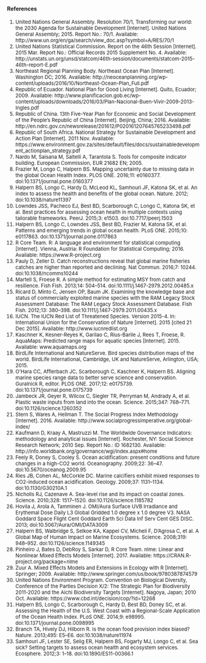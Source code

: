#### References

<font size = 2>
<ol>
<li>United Nations General Assembly. Resolution 70/1, Transforming our world: the 2030 Agenda for Sustainable Development [Internet]. United Nations General Assembly; 2015. Report No.: 70/1. Available: http://www.un.org/en/ga/search/view_doc.asp?symbol=A/RES/70/1</li>
<li>United Nations Statistical Commission. Report on the 46th Session [Internet]. 2015 Mar. Report No.: Official Records 2015 Supplement No. 4. Available: http://unstats.un.org/unsd/statcom/46th-session/documents/statcom-2015-46th-report-E.pdf</li>
<li>Northeast Regional Planning Body. Northeast Ocean Plan [Internet]. Washington DC; 2016. Available: http://neoceanplanning.org/wp-content/uploads/2016/10/Northeast-Ocean-Plan_Full.pdf</li>
<li>Republic of Ecuador. National Plan for Good Living [Internet]. Quito, Ecuador; 2009. Available: http://www.planificacion.gob.ec/wp-content/uploads/downloads/2016/03/Plan-Nacional-Buen-Vivir-2009-2013-Ingles.pdf</li>
<li>Republic of China. 13th Five-Year Plan for Economic and Social Development of the People’s Republic of China [Internet]. Beijing, China; 2016. Available: http://en.ndrc.gov.cn/newsrelease/201612/P020161207645765233498.pdf</li>
<li>Republic of South Africa. National Strategy for Sustainable Development and Action Plan [Internet]. 2011 Nov. Available: https://www.environment.gov.za/sites/default/files/docs/sustainabledevelopment_actionplan_strategy.pdf</li>
<li>Nardo M, Saisana M, Saltelli A, Tarantola S. Tools for composite indicator building. European Commission, EUR 21682 EN; 2005. </li>
<li>Frazier M, Longo C, Halpern BS. Mapping uncertainty due to missing data in the global Ocean Health Index. PLOS ONE. 2016;11: e0160377. doi:10.1371/journal.pone.0160377</li>
<li>Halpern BS, Longo C, Hardy D, McLeod KL, Samhouri JF, Katona SK, et al. An index to assess the health and benefits of the global ocean. Nature. 2012; doi:10.1038/nature11397</li>
<li>Lowndes JSS, Pacheco EJ, Best BD, Scarborough C, Longo C, Katona SK, et al. Best practices for assessing ocean health in multiple contexts using tailorable frameworks. PeerJ. 2015;3: e1503. doi:10.7717/peerj.1503</li>
<li>Halpern BS, Longo C, Lowndes JSS, Best BD, Frazier M, Katona SK, et al. Patterns and emerging trends in global ocean health. PLoS ONE. 2015;10: e0117863. doi:10.1371/journal.pone.0117863</li>
<li>R Core Team. R: A language and environment for statistical computing [Internet]. Vienna, Austria: R Foundation for Statistical Computing; 2016. Available: https://www.R-project.org</li>
<li>Pauly D, Zeller D. Catch reconstructions reveal that global marine fisheries catches are higher than reported and declining. Nat Commun. 2016;7: 10244. doi:10.1038/ncomms10244</li>
<li>Martell S, Froese R. A simple method for estimating MSY from catch and resilience. Fish Fish. 2013;14: 504–514. doi:10.1111/j.1467-2979.2012.00485.x</li>
<li>Ricard D, Minto C, Jensen OP, Baum JK. Examining the knowledge base and status of commercially exploited marine species with the RAM Legacy Stock Assessment Database: The RAM Legacy Stock Assessment Database. Fish Fish. 2012;13: 380–398. doi:10.1111/j.1467-2979.2011.00435.x</li>
<li>IUCN. The IUCN Red List of Threatened Species. Version 2015-4. In: International Union for the Conservation of Nature [Internet]. 2015 [cited 21 Dec 2015]. Available: http://www.iucnredlist.org</li>
<li>Kaschner K, Kesner-Reyes K, Garilao C, Rius-Barile J, Rees T, Froese, R. AquaMaps: Predicted range maps for aquatic species [Internet]. 2015. Available: www.aquamaps.org</li>
<li>BirdLife International and NatureServe. Bird species distribution maps of the world. BirdLife International, Cambridge, UK and NatureServe, Arlington, USA; 2015. </li>
<li>O’Hara CC, Afflerbach JC, Scarborough C, Kaschner K, Halpern BS. Aligning marine species range data to better serve science and conservation. Guralnick R, editor. PLOS ONE. 2017;12: e0175739. doi:10.1371/journal.pone.0175739</li>
<li>Jambeck JR, Geyer R, Wilcox C, Siegler TR, Perryman M, Andrady A, et al. Plastic waste inputs from land into the ocean. Science. 2015;347: 768–771. doi:10.1126/science.1260352</li>
<li>Stern S, Wares A, Hellman T. The Social Progress Index Methodology [Internet]. 2016. Available: http://www.socialprogressimperative.org/global-index/</li>
<li>Kaufmann D, Kraay A, Mastruzzi M. The Worldwide Governance Indicators: methodology and analytical issues [Internet]. Rochester, NY: Social Science Research Network; 2010 Sep. Report No.: ID 1682130. Available: http://info.worldbank.org/governance/wgi/index.aspx#home</li>
<li>Feely R, Doney S, Cooley S. Ocean acidification: present conditions and future changes in a high-CO2 world. Oceanography. 2009;22: 36–47. doi:10.5670/oceanog.2009.95</li>
<li>Ries JB, Cohen AL, McCorkle DC. Marine calcifiers exhibit mixed responses to CO2-induced ocean acidification. Geology. 2009;37: 1131–1134. doi:10.1130/G30210A.1</li>
<li>Nicholls RJ, Cazenave A. Sea-level rise and its impact on coastal zones. Science. 2010;328: 1517–1520. doi:10.1126/science.1185782</li>
<li>Hovila J, Arola A, Tamminen J. OMI/Aura Surface UVB Irradiance and Erythemal Dose Daily L3 Global Gridded 1.0 degree x 1.0 degree V3. NASA Goddard Space Flight Cent Goddard Earth Sci Data Inf Serv Cent GES DISC. 2013; doi:10.5067/Aura/OMI/DATA3009</li>
<li>Halpern BS, Walbridge S, Selkoe KA, Kappel CV, Micheli F, D’Agrosa C, et al. A Global Map of Human Impact on Marine Ecosystems. Science. 2008;319: 948–952. doi:10.1126/science.1149345</li>
<li>Pinheiro J, Bates D, DebRoy S, Sarkar D, R Core Team. nlme: Linear and Nonlinear Mixed Effects Models [Internet]. 2017. Available: https://CRAN.R-project.org/package=nlme</li>
<li>Zuur A. Mixed Effects Models and Extensions in Ecology with R [Internet]. Springer; 2009. Available: http://www.springer.com/us/book/9780387874579</li>
<li>United Nations Environment Program. Convention on Biological Diversity, Conference of the Parties Decision X/2: The Strategic Plan for Biodiversity 2011-2020 and the Aichi Biodiversity Targets [Internet]. Nagoya, Japan; 2010 Oct. Available: https://www.cbd.int/decision/cop/?id=12268</li>
<li>Halpern BS, Longo C, Scarborough C, Hardy D, Best BD, Doney SC, et al. Assessing the Health of the U.S. West Coast with a Regional-Scale Application of the Ocean Health Index. PLoS ONE. 2014;9: e98995. doi:10.1371/journal.pone.0098995</li>
<li>Branch TA, Hively DJ, Hilborn R. Is the ocean food provision index biased? Nature. 2013;495: E5–E6. doi:10.1038/nature11974</li>
<li>Samhouri JF, Lester SE, Selig ER, Halpern BS, Fogarty MJ, Longo C, et al. Sea sick? Setting targets to assess ocean health and ecosystem services. Ecosphere. 2012;3: 1–18. doi:10.1890/ES11-00366.1</li>
</ol>

</font>